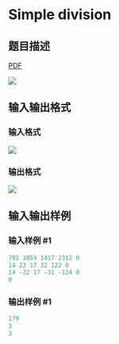 # Simple division

## 题目描述

[problemUrl]: https://uva.onlinejudge.org/index.php?option=com_onlinejudge&Itemid=8&category=16&page=show_problem&problem=1348

[PDF](https://uva.onlinejudge.org/external/104/p10407.pdf)

![](https://cdn.luogu.com.cn/upload/vjudge_pic/UVA10407/1bda8a593b04c5f53730869b818ae287b079fad8.png)

## 输入输出格式

### 输入格式

![](https://cdn.luogu.com.cn/upload/vjudge_pic/UVA10407/82d5a5c4e5e24d9ee709f3ba793ce7978b52274b.png)

### 输出格式

![](https://cdn.luogu.com.cn/upload/vjudge_pic/UVA10407/cdae858989b0eed56162c94268904445602fafd7.png)

## 输入输出样例

### 输入样例 #1

```cpp
701 1059 1417 2312 0
14 23 17 32 122 0
14 -22 17 -31 -124 0
0
```


### 输出样例 #1

```cpp
179
3
3
```


